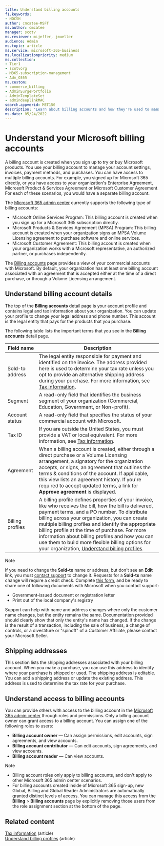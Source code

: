 ```yaml
---
title: Understand billing accounts
f1.keywords:
- NOCSH
author: cmcatee-MSFT
ms.author: cmcatee
manager: scotv
ms.reviewer: mijeffer, jmueller
audience: Admin
ms.topic: article
ms.service: microsoft-365-business 
ms.localizationpriority: medium
ms.collection:
- Tier1
- scotvorg
- M365-subscription-management 
- Adm_O365
ms.custom: 
- commerce_billing
- AdminSurgePortfolio
- AdminTemplateSet
- admindeeplinkMAC
search.appverid: MET150
description: "Learn about billing accounts and how they're used to manage account settings, invoices, payment methods, and purchases."
ms.date: 05/24/2022
---
```


# Understand your Microsoft billing accounts

A billing account is created when you sign up to try or buy Microsoft products. You use your billing account to manage your account settings, invoices, payment methods, and purchases. You can have access to multiple billing accounts. For example, you signed up for Microsoft 365 directly, or you have access to your organization's Enterprise Agreement, Microsoft Product & Services Agreement or Microsoft Customer Agreement. For each of these scenarios, you would have a separate billing account.

The <a href="https://go.microsoft.com/fwlink/p/?linkid=2024339" target="_blank">Microsoft 365 admin center</a> currently supports the following type of billing accounts:

- Microsoft Online Services Program: This billing account is created when you sign up for a Microsoft 365 subscription directly.
- Microsoft Products & Services Agreement (MPSA) Program: This billing account is created when your organization signs an MPSA Volume Licensing agreement to purchase software and online services.
- Microsoft Customer Agreement: This billing account is created when your organization works with a Microsoft representative, an authorized partner, or purchases independently.

The <a href="https://go.microsoft.com/fwlink/p/?linkid=2084771" target="_blank">Billing accounts</a> page provides a view of your commercial accounts with Microsoft. By default, your organization has at least one billing account associated with an agreement that is accepted either at the time of a direct purchase, or through a Volume Licensing arrangement.

## Understand billing account details

The top of the **Billing accounts** detail page is your account profile and contains legal and tax information about your organization. You can update your profile to change your legal address and phone number. This account is the legal entity that pays for the products that you purchase.

The following table lists the important terms that you see in the **Billing accounts** detail page.

| Field name | Description |
|------------------|------------------------------------------------------------------------------------------------------------------------------------------------------------------------------------------------------------------------------------------------------------------------------|
| Sold-to address | The legal entity responsible for payment and identified on the invoice. The address provided here is used to determine your tax rate unless you opt to provide an alternative shipping address during your purchase. For more information, see [Tax information](billing-and-payments/tax-information.md). |
| Segment | A read-only field that identifies the business segment of your organization (Commercial, Education, Government, or Non-profit). |
| Account status | A read-only field that specifies the status of your commercial account with Microsoft. |
| Tax ID | If you are outside the United States, you must provide a VAT or local equivalent. For more information, see [Tax information](billing-and-payments/tax-information.md). |
| Agreement | When a billing account is created, either through a direct purchase or a Volume Licensing arrangement, a signatory for the organization accepts, or signs, an agreement that outlines the terms & conditions of the account. If applicable, this view lists an agreement history. If you're required to accept updated terms, a link for **Approve agreement** is displayed. |
| Billing profiles | A billing profile defines properties of your invoice, like who receives the bill, how the bill is delivered, payment terms, and a PO number. To distribute billing across your organization, you can create multiple billing profiles and identify the appropriate billing profile at the time of purchase. For more information about billing profiles and how you can use them to build more flexible billing options for your organization, [Understand billing profiles](billing-and-payments/manage-billing-profiles.md). |

> [!NOTE]
> If you need to change the **Sold-to** name or address, but don't see an **Edit** link, you must [contact support](../admin/get-help-support.md) to change it. Requests for a **Sold-to** name change will require a credit check. Complete [this form](https://www.microsoft.com/download/details.aspx?id=102732), and be ready to share one of following documents with Microsoft when you contact support:
>
> - Government-issued document or registration letter
> - Print out of the local company's registry
>
> Support can help with name and address changes where only the customer name changes, but the entity remains the same. Documentation provided should clearly show that only the entity's name has changed. If the change is the result of a transaction, including the sale of business, a change of controls, or a divestiture or "spinoff" of a Customer Affiliate, please contact your Microsoft Seller.

## Shipping addresses

This section lists the shipping addresses associated with your billing account. When you make a purchase, you can use this address to identify where your purchase is shipped or used. The shipping address is editable. You can add a shipping address or update the existing address. This address is used to determine the tax rate for your purchase.

## Understand access to billing accounts

You can provide others with access to the billing account in the <a href="https://go.microsoft.com/fwlink/p/?linkid=2024339" target="_blank">Microsoft 365 admin center</a> through roles and permissions. Only a billing account owner can grant access to a billing account. You can assign one of the following roles to users:

- **Billing account owner** &mdash; Can assign permissions, edit accounts, sign agreements, and view accounts.
- **Billing account contributor** &mdash; Can edit accounts, sign agreements, and view accounts.
- **Billing account reader** &mdash; Can view accounts.

> [!Note]
> - Billing account roles only apply to billing accounts, and don't apply to other Microsoft 365 admin center scenarios.
> - For billing accounts created inside of Microsoft 365 sign-up, new Global, Billing and Global Reader Administrators are automatically granted distinct levels of access. You can manage this access from the **Billing** > **Billing accounts** page by explicitly removing those users from the role assignment section at the bottom of the page.

## Related content

[Tax information](billing-and-payments/tax-information.md) (article) \
[Understand billing profiles](billing-and-payments/manage-billing-profiles.md) (article)
